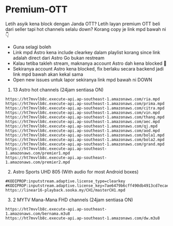 # Premium-OTT

Letih asyik kena block dengan Janda OTT? Letih layan premium OTT beli dari seller tapi hot channels selalu down? Korang copy je link mpd bawah ni 👇

- Guna selagi boleh
- Link mpd Astro kena include clearkey dalam playlist korang since link adalah direct dari Astro Go bukan restream
- Kalau tetiba takleh stream, maknanya account Astro dah kena blocked 👀
- Sekiranya account Astro kena blocked, fix berlaku secara backend jadi link mpd bawah akan kekal sama
- Open new issues untuk lapor sekiranya link mpd bawah ni DOWN

1. 13 Astro hot channels (24jam sentiasa ON)

```
https://ht7mvvlb8c.execute-api.ap-southeast-1.amazonaws.com/ria.mpd
https://ht7mvvlb8c.execute-api.ap-southeast-1.amazonaws.com/prima.mpd
https://ht7mvvlb8c.execute-api.ap-southeast-1.amazonaws.com/citra.mpd
https://ht7mvvlb8c.execute-api.ap-southeast-1.amazonaws.com/vin.mpd
https://ht7mvvlb8c.execute-api.ap-southeast-1.amazonaws.com/thang.mpd
https://ht7mvvlb8c.execute-api.ap-southeast-1.amazonaws.com/aec.mpd
https://ht7mvvlb8c.execute-api.ap-southeast-1.amazonaws.com/qj.mpd
https://ht7mvvlb8c.execute-api.ap-southeast-1.amazonaws.com/aod.mpd
https://ht7mvvlb8c.execute-api.ap-southeast-1.amazonaws.com/bola1.mpd
https://ht7mvvlb8c.execute-api.ap-southeast-1.amazonaws.com/bola2.mpd
https://ht7mvvlb8c.execute-api.ap-southeast-1.amazonaws.com/grand.mpd
https://ht7mvvlb8c.execute-api.ap-southeast-1.amazonaws.com/premier1.mpd
https://ht7mvvlb8c.execute-api.ap-southeast-1.amazonaws.com/premier2.mpd
```
2. Astro Sports UHD 805 (With audio for most Android boxes)

```
#KODIPROP:inputstream.adaptive.license_type=clearkey
#KODIPROP:inputstream.adaptive.license_key=7ae6479b6cff490db4913cd7ecaef62d:a7e50788b3f2813c90a17479c6d2cd68
https://linear16-playback.sooka.my/CH1/masterCH1.mpd
```
3. 2 MYTV Mana-Mana FHD channels (24jam sentiasa ON)

```
https://ht7mvvlb8c.execute-api.ap-southeast-1.amazonaws.com/bernama.m3u8
https://ht7mvvlb8c.execute-api.ap-southeast-1.amazonaws.com/dw.m3u8
```
